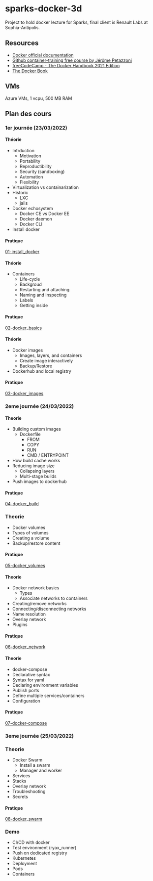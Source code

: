 # sparks-docker-3d

Project to hold docker lecture for Sparks, final client is Renault Labs at Sophia-Antipolis.

## Resources

* [Docker official documentation](https://docs.docker.com/get-started/)
* [Github container-training free course by Jérôme Petazzoni](https://github.com/jpetazzo/container.training)
* [freeCodeCamp - The Docker Handbook 2021 Edition](https://www.freecodecamp.org/news/the-docker-handbook/)
* [The Docker Book](http://lsi.vc.ehu.es/pablogn/docencia/manuales/The%20Docker%20Book.pdf)

## VMs

Azure VMs, 1 vcpu, 500 MB RAM

## Plan des cours

### 1er journée (23/03/2022)

#### Théorie

* Intrduction
  * Motivation
  * Portability
  * Reproductibility
  * Security (sandboxing)
  * Automation
  * Flexibility
* Virtualization vs containarization
* Historic
  * LXC
  * jails
* Docker echosystem
  * Docker CE vs Docker EE
  * Docker daemon
  * Docker CLI
* Install docker

#### Pratique

[01-install_docker](./tutorials/01-install_docker/README.md)

#### Théorie

* Containers
  * Life-cycle
  * Backgroud
  * Restarting and attaching
  * Naming and inspecting
  * Labels
  * Getting inside

#### Pratique

[02-docker_basics](./tutorials/02-docker_basics/README.md)

#### Théorie

* Docker images
  * Images, layers, and containers
  * Create image interactively
  * Backup/Restore
* Dockerhub and local registry

#### Pratique

[03-docker_images](./tutorials/03-docker_images/README.md)

### 2eme journée (24/03/2022)

#### Theorie

* Building custom images
  * Dockerfile
    * FROM
    * COPY
    * RUN
    * CMD / ENTRYPOINT
* How build cache works
* Reducing image size
  * Collapsing layers
  * Multi-stage builds
* Push images to dockerhub

#### Pratique

[04-docker_build](./tutorials/04-docker_build/README.md)

### Theorie

* Docker volumes
* Types of volumes
* Creating a volume
* Backup/restore content

#### Pratique

[05-docker_volumes](./tutorials/05-docker_volumes/README.md)

#### Theorie

* Docker network basics
  * Types
  * Associate networks to containers
* Creating/remove networks
* Connecting/disconnecting networks
* Name resolution
* Overlay network
* Plugins

#### Pratique

[06-docker_network](./tutorials/06-docker_network/README.md)

#### Theorie

* docker-compose
* Declarative syntax
* Syntax for yaml
* Declaring environment variables
* Publish ports
* Define multiple services/containers
* Configuration

#### Pratique

[07-docker-compose](./tutorials/07-docker-compose/README.md)

### 3eme journée (25/03/2022)

### Theorie

* Docker Swarm
  * Install a swarm
  * Manager and worker
* Services
* Stacks
* Overlay network
* Troubleshooting
* Secrets

#### Pratique

[08-docker_swarm](./tutorials/08-docker-swarm/README.md)

### Demo

* CI/CD with docker
* Test environment (ryax_runner)
* Push on dedicated registry
* Kubernetes
* Deployment
* Pods
* Containers

